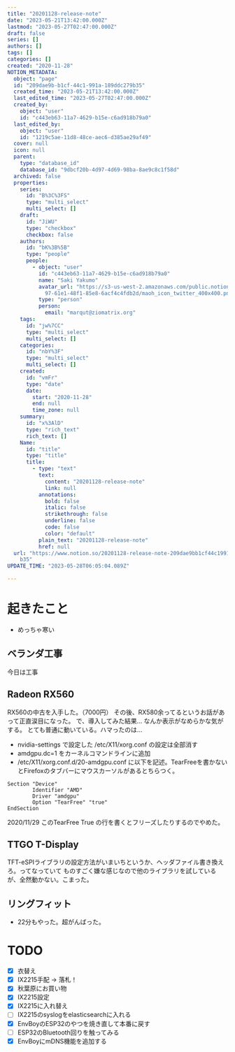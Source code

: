 ```yaml
---
title: "20201128-release-note"
date: "2023-05-21T13:42:00.000Z"
lastmod: "2023-05-27T02:47:00.000Z"
draft: false
series: []
authors: []
tags: []
categories: []
created: "2020-11-28"
NOTION_METADATA:
  object: "page"
  id: "209dae9b-b1cf-44c1-991a-189ddc279b35"
  created_time: "2023-05-21T13:42:00.000Z"
  last_edited_time: "2023-05-27T02:47:00.000Z"
  created_by:
    object: "user"
    id: "c443eb63-11a7-4629-b15e-c6ad918b79a0"
  last_edited_by:
    object: "user"
    id: "1219c5ae-11d8-48ce-aec6-d385ae29af49"
  cover: null
  icon: null
  parent:
    type: "database_id"
    database_id: "9dbcf20b-4d97-4d69-98ba-8ae9c8c1f58d"
  archived: false
  properties:
    series:
      id: "B%3C%3FS"
      type: "multi_select"
      multi_select: []
    draft:
      id: "JiWU"
      type: "checkbox"
      checkbox: false
    authors:
      id: "bK%3B%5B"
      type: "people"
      people:
        - object: "user"
          id: "c443eb63-11a7-4629-b15e-c6ad918b79a0"
          name: "Saki Yakumo"
          avatar_url: "https://s3-us-west-2.amazonaws.com/public.notion-static.com/3ad1c4\
            97-61e1-48f1-85e8-6acf4c4fdb2d/maoh_icon_twitter_400x400.png"
          type: "person"
          person:
            email: "marqut@ziomatrix.org"
    tags:
      id: "jw%7CC"
      type: "multi_select"
      multi_select: []
    categories:
      id: "nbY%3F"
      type: "multi_select"
      multi_select: []
    created:
      id: "vmFr"
      type: "date"
      date:
        start: "2020-11-28"
        end: null
        time_zone: null
    summary:
      id: "x%3AlD"
      type: "rich_text"
      rich_text: []
    Name:
      id: "title"
      type: "title"
      title:
        - type: "text"
          text:
            content: "20201128-release-note"
            link: null
          annotations:
            bold: false
            italic: false
            strikethrough: false
            underline: false
            code: false
            color: "default"
          plain_text: "20201128-release-note"
          href: null
  url: "https://www.notion.so/20201128-release-note-209dae9bb1cf44c1991a189ddc279\
    b35"
UPDATE_TIME: "2023-05-28T06:05:04.089Z"

---
```

<link rel="stylesheet" href="https://cdn.jsdelivr.net/npm/katex@0.16.2/dist/katex.min.css" integrity="sha384-bYdxxUwYipFNohQlHt0bjN/LCpueqWz13HufFEV1SUatKs1cm4L6fFgCi1jT643X" crossorigin="anonymous">


# 起きたこと

- めっちゃ寒い

## ベランダ工事


今日は工事


## Radeon RX560


RX560の中古を入手した。（7000円） その後、RX580余ってるというお話があって正直涙目になった。 で、導入してみた結果… なんか表示がなめらかな気がする。 とても普通に動いている。ハマったのは…

- nvidia-settings で設定した /etc/X11/xorg.conf の設定は全部消す
- amdgpu.dc=1 をカーネルコマンドラインに追加
- /etc/X11/xorg.conf.d/20-amdgpu.conf に以下を記述。TearFreeを書かないとFirefoxのタブバーにマウスカーソルがあるとちらつく。

```text
Section "Device"
        Identifier "AMD"
        Driver "amdgpu"
        Option "TearFree" "true"
EndSection
```


2020/11/29 このTearFree True の行を書くとフリーズしたりするのでやめた。


## TTGO T-Display


TFT-eSPIライブラリの設定方法がいまいちというか、ヘッダファイル書き換えろ。ってなっていて ものすごく嫌な感じなので他のライブラリを試しているが、全然動かない。こまった。


## リングフィット

- 22分もやった。超がんばった。

# TODO

- [x] 衣替え
- [X] IX2215手配 -> 落札！
- [x] 秋葉原にお買い物
- [x] IX2215設定
- [x] IX2215に入れ替え
- [ ] IX2215のsyslogをelasticsearchに入れる
- [x] EnvBoyのESP32のやつを焼き直して本番に戻す
- [ ] ESP32のBluetooth回りを触ってみる
- [x] EnvBoyにmDNS機能を追加する
